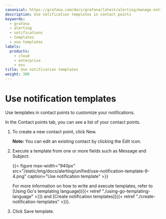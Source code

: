 ```yaml
---
canonical: https://grafana.com/docs/grafana/latest/alerting/manage-notifications/template-notifications/use-notification-templates/
description: Use notification templates in contact points
keywords:
  - grafana
  - alerting
  - notifications
  - templates
  - use templates
labels:
  products:
    - cloud
    - enterprise
    - oss
title: Use notification templates
weight: 300
---
```


# Use notification templates

Use templates in contact points to customize your notifications.

In the Contact points tab, you can see a list of your contact points.

1. To create a new contact point, click New.

   **Note:** You can edit an existing contact by clicking the Edit icon.

2. Execute a template from one or more fields such as Message and Subject:

   {{< figure max-width="940px" src="/static/img/docs/alerting/unified/use-notification-template-9-4.png" caption="Use notification template" >}}

   For more information on how to write and execute templates, refer to [Using Go's templating language]({{< relref "./using-go-templating-language" >}}) and [Create notification templates]({{< relref "./create-notification-templates" >}}).

3. Click Save template.
